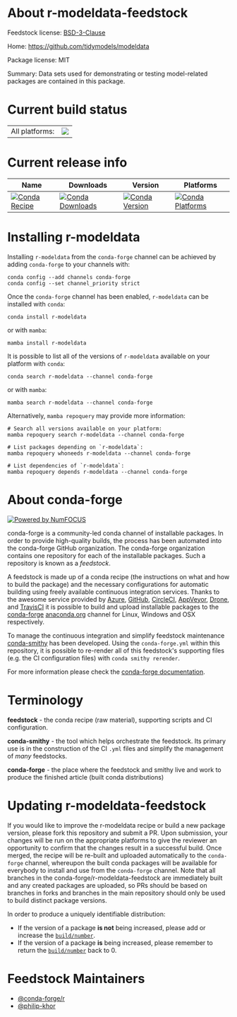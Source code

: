About r-modeldata-feedstock
===========================

Feedstock license: [BSD-3-Clause](https://github.com/conda-forge/r-modeldata-feedstock/blob/main/LICENSE.txt)

Home: https://github.com/tidymodels/modeldata

Package license: MIT

Summary: Data sets used for demonstrating or testing model-related packages are contained in this package.

Current build status
====================


<table><tr><td>All platforms:</td>
    <td>
      <a href="https://dev.azure.com/conda-forge/feedstock-builds/_build/latest?definitionId=9503&branchName=main">
        <img src="https://dev.azure.com/conda-forge/feedstock-builds/_apis/build/status/r-modeldata-feedstock?branchName=main">
      </a>
    </td>
  </tr>
</table>

Current release info
====================

| Name | Downloads | Version | Platforms |
| --- | --- | --- | --- |
| [![Conda Recipe](https://img.shields.io/badge/recipe-r--modeldata-green.svg)](https://anaconda.org/conda-forge/r-modeldata) | [![Conda Downloads](https://img.shields.io/conda/dn/conda-forge/r-modeldata.svg)](https://anaconda.org/conda-forge/r-modeldata) | [![Conda Version](https://img.shields.io/conda/vn/conda-forge/r-modeldata.svg)](https://anaconda.org/conda-forge/r-modeldata) | [![Conda Platforms](https://img.shields.io/conda/pn/conda-forge/r-modeldata.svg)](https://anaconda.org/conda-forge/r-modeldata) |

Installing r-modeldata
======================

Installing `r-modeldata` from the `conda-forge` channel can be achieved by adding `conda-forge` to your channels with:

```
conda config --add channels conda-forge
conda config --set channel_priority strict
```

Once the `conda-forge` channel has been enabled, `r-modeldata` can be installed with `conda`:

```
conda install r-modeldata
```

or with `mamba`:

```
mamba install r-modeldata
```

It is possible to list all of the versions of `r-modeldata` available on your platform with `conda`:

```
conda search r-modeldata --channel conda-forge
```

or with `mamba`:

```
mamba search r-modeldata --channel conda-forge
```

Alternatively, `mamba repoquery` may provide more information:

```
# Search all versions available on your platform:
mamba repoquery search r-modeldata --channel conda-forge

# List packages depending on `r-modeldata`:
mamba repoquery whoneeds r-modeldata --channel conda-forge

# List dependencies of `r-modeldata`:
mamba repoquery depends r-modeldata --channel conda-forge
```


About conda-forge
=================

[![Powered by
NumFOCUS](https://img.shields.io/badge/powered%20by-NumFOCUS-orange.svg?style=flat&colorA=E1523D&colorB=007D8A)](https://numfocus.org)

conda-forge is a community-led conda channel of installable packages.
In order to provide high-quality builds, the process has been automated into the
conda-forge GitHub organization. The conda-forge organization contains one repository
for each of the installable packages. Such a repository is known as a *feedstock*.

A feedstock is made up of a conda recipe (the instructions on what and how to build
the package) and the necessary configurations for automatic building using freely
available continuous integration services. Thanks to the awesome service provided by
[Azure](https://azure.microsoft.com/en-us/services/devops/), [GitHub](https://github.com/),
[CircleCI](https://circleci.com/), [AppVeyor](https://www.appveyor.com/),
[Drone](https://cloud.drone.io/welcome), and [TravisCI](https://travis-ci.com/)
it is possible to build and upload installable packages to the
[conda-forge](https://anaconda.org/conda-forge) [anaconda.org](https://anaconda.org/)
channel for Linux, Windows and OSX respectively.

To manage the continuous integration and simplify feedstock maintenance
[conda-smithy](https://github.com/conda-forge/conda-smithy) has been developed.
Using the ``conda-forge.yml`` within this repository, it is possible to re-render all of
this feedstock's supporting files (e.g. the CI configuration files) with ``conda smithy rerender``.

For more information please check the [conda-forge documentation](https://conda-forge.org/docs/).

Terminology
===========

**feedstock** - the conda recipe (raw material), supporting scripts and CI configuration.

**conda-smithy** - the tool which helps orchestrate the feedstock.
                   Its primary use is in the construction of the CI ``.yml`` files
                   and simplify the management of *many* feedstocks.

**conda-forge** - the place where the feedstock and smithy live and work to
                  produce the finished article (built conda distributions)


Updating r-modeldata-feedstock
==============================

If you would like to improve the r-modeldata recipe or build a new
package version, please fork this repository and submit a PR. Upon submission,
your changes will be run on the appropriate platforms to give the reviewer an
opportunity to confirm that the changes result in a successful build. Once
merged, the recipe will be re-built and uploaded automatically to the
`conda-forge` channel, whereupon the built conda packages will be available for
everybody to install and use from the `conda-forge` channel.
Note that all branches in the conda-forge/r-modeldata-feedstock are
immediately built and any created packages are uploaded, so PRs should be based
on branches in forks and branches in the main repository should only be used to
build distinct package versions.

In order to produce a uniquely identifiable distribution:
 * If the version of a package **is not** being increased, please add or increase
   the [``build/number``](https://docs.conda.io/projects/conda-build/en/latest/resources/define-metadata.html#build-number-and-string).
 * If the version of a package **is** being increased, please remember to return
   the [``build/number``](https://docs.conda.io/projects/conda-build/en/latest/resources/define-metadata.html#build-number-and-string)
   back to 0.

Feedstock Maintainers
=====================

* [@conda-forge/r](https://github.com/orgs/conda-forge/teams/r/)
* [@philip-khor](https://github.com/philip-khor/)

